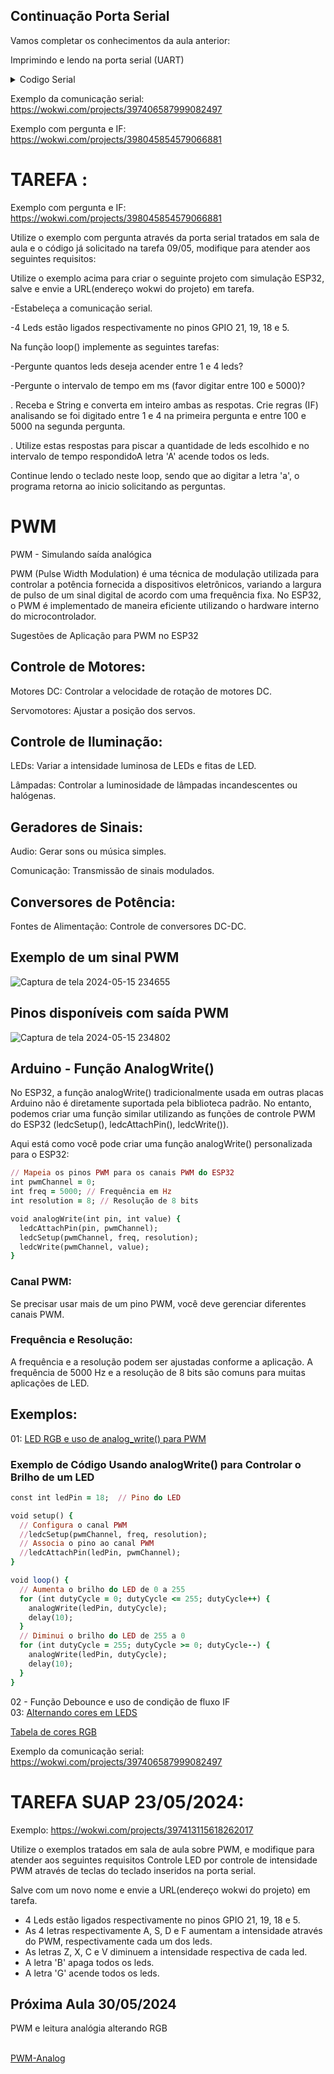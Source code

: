 
 ## Continuação Porta Serial
 
 Vamos completar os conhecimentos da aula anterior:
 
 Imprimindo e lendo na porta serial (UART)<BR>


<details><summary>Codigo Serial</summary>
<p>

```ruby
   Serial.begin(115200);
   Serial.println("Por favor qual o seu nome:");
   while (!Serial.available()); // Wait for input
   String name = Serial.readStringUntil('\n');
   Serial.print("Olá, ");
   Serial.print(name);
```

</p>
</details>

Exemplo da comunicação serial: https://wokwi.com/projects/397406587999082497

Exemplo com pergunta e IF:  https://wokwi.com/projects/398045854579066881



# TAREFA :

Exemplo com pergunta e IF:  https://wokwi.com/projects/398045854579066881

Utilize o exemplo com pergunta através da porta serial tratados em sala de aula e o código já solicitado na tarefa 09/05, modifique para atender aos seguintes requisitos:

Utilize o exemplo acima para criar o seguinte projeto com simulação ESP32, salve e envie a URL(endereço wokwi do projeto) em tarefa.

-Estabeleça a comunicação serial.

-4 Leds estão ligados respectivamente no pinos GPIO 21, 19, 18 e 5.

Na função loop() implemente as seguintes tarefas:

-Pergunte quantos leds deseja acender entre 1 e 4 leds?

-Pergunte o intervalo de tempo em ms (favor digitar entre 100 e 5000)?

. Receba e String e converta em inteiro ambas as respotas. Crie regras (IF) analisando se foi digitado entre 1 e 4 na primeira pergunta e entre 100 e 5000 na segunda pergunta.

. Utilize estas respostas para piscar a quantidade de leds escolhido e no intervalo de tempo respondidoA letra 'A' acende todos os leds.

Continue lendo o teclado neste loop, sendo que ao digitar a letra 'a', o programa retorna ao inicio solicitando as perguntas.

# PWM
<P>PWM - Simulando saída analógica

PWM (Pulse Width Modulation) é uma técnica de modulação utilizada para controlar a potência fornecida a dispositivos eletrônicos, variando a largura de pulso de um sinal digital de acordo com uma frequência fixa. No ESP32, o PWM é implementado de maneira eficiente utilizando o hardware interno do microcontrolador.

Sugestões de Aplicação para PWM no ESP32

## Controle de Motores:

Motores DC: Controlar a velocidade de rotação de motores DC.

Servomotores: Ajustar a posição dos servos.

##  Controle de Iluminação:

LEDs: Variar a intensidade luminosa de LEDs e fitas de LED.

Lâmpadas: Controlar a luminosidade de lâmpadas incandescentes ou halógenas.

##  Geradores de Sinais:

Audio: Gerar sons ou música simples.

Comunicação: Transmissão de sinais modulados.

##  Conversores de Potência:

Fontes de Alimentação: Controle de conversores DC-DC.

## Exemplo de um sinal PWM

![Captura de tela 2024-05-15 234655](https://github.com/mchavesferreira/mcr/assets/63993080/4e8acc44-cb38-40cf-b4f8-5a76b4ce5f42)


## Pinos disponíveis com saída PWM
![Captura de tela 2024-05-15 234802](https://github.com/mchavesferreira/mcr/assets/63993080/b953ab88-53c1-40ef-a830-76fd8ecae712)

## Arduino - Função AnalogWrite()

No ESP32, a função analogWrite() tradicionalmente usada em outras placas Arduino não é diretamente suportada pela biblioteca padrão. No entanto, podemos criar uma função similar utilizando as funções de controle PWM do ESP32 (ledcSetup(), ledcAttachPin(), ledcWrite()).

Aqui está como você pode criar uma função analogWrite() personalizada para o ESP32:

```ruby
// Mapeia os pinos PWM para os canais PWM do ESP32
int pwmChannel = 0;
int freq = 5000; // Frequência em Hz
int resolution = 8; // Resolução de 8 bits

void analogWrite(int pin, int value) {
  ledcAttachPin(pin, pwmChannel);
  ledcSetup(pwmChannel, freq, resolution);
  ledcWrite(pwmChannel, value);
}
```

### Canal PWM: 

Se precisar usar mais de um pino PWM, você deve gerenciar diferentes canais PWM.

### Frequência e Resolução:

A frequência e a resolução podem ser ajustadas conforme a aplicação. A frequência de 5000 Hz e a resolução de 8 bits são comuns para muitas aplicações de LED.

## Exemplos:

01: <a href=https://wokwi.com/projects/341562296506516051>LED RGB e uso de analog_write() para PWM</a>

### Exemplo de Código Usando analogWrite() para Controlar o Brilho de um LED

```ruby
const int ledPin = 18;  // Pino do LED

void setup() {
  // Configura o canal PWM
  //ledcSetup(pwmChannel, freq, resolution);
  // Associa o pino ao canal PWM
  //ledcAttachPin(ledPin, pwmChannel);
}

void loop() {
  // Aumenta o brilho do LED de 0 a 255
  for (int dutyCycle = 0; dutyCycle <= 255; dutyCycle++) {
    analogWrite(ledPin, dutyCycle);
    delay(10);
  }
  // Diminui o brilho do LED de 255 a 0
  for (int dutyCycle = 255; dutyCycle >= 0; dutyCycle--) {
    analogWrite(ledPin, dutyCycle);
    delay(10);
  }
}
```

<P>02 - Função Debounce e uso de condição de fluxo IF
<BR>03: <a href=https://wokwi.com/projects/341562149868405330>Alternando cores em LEDS</a>
 



<P><a href=http://www.cdme.im-uff.mat.br/matrix/matrix-html/matrix_color_cube/matrix_color_cube_br.html>Tabela de cores RGB</a>
<P> 	




Exemplo da comunicação serial: https://wokwi.com/projects/397406587999082497


# TAREFA SUAP 23/05/2024:

Exemplo:  https://wokwi.com/projects/397413115618262017

Utilize o exemplos tratados em sala de aula sobre PWM, e modifique para atender aos seguintes requisitos
Controle  LED por controle de intensidade PWM através de teclas do teclado inseridos na porta serial.

Salve com um novo nome e envie a URL(endereço wokwi do projeto) em tarefa.

 - 4 Leds estão ligados respectivamente no pinos GPIO 21, 19, 18 e 5.
 - As 4 letras respectivamente A, S, D e F aumentam a intensidade através do PWM, respectivamente cada um dos leds.
 - As letras Z, X, C e V diminuem a intensidade respectiva de cada led.
- A letra 'B' apaga todos os leds.
- A letra 'G' acende todos os leds.

## Próxima Aula 30/05/2024

<P>PWM e leitura analógia alterando RGB
 
<BR><a href=https://wokwi.com/projects/341599671301440083>PWM-Analog</a><P>
